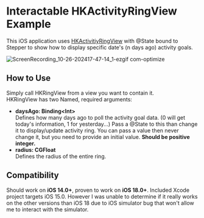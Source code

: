 # Interactable HKActivityRingView Example

This iOS application uses [HKActivitiyRingView](https://developer.apple.com/documentation/healthkit/hkactivityringview) with @State bound to Stepper to show how to display specific date's (n days ago) activity goals.

![ScreenRecording_10-26-202417-47-14_1-ezgif com-optimize](https://github.com/user-attachments/assets/2dccd6a1-0acb-4b65-90bc-3b51159aa19e)

## How to Use
Simply call HKRingView from a view you want to contain it.  
HKRingView has two Named, required arguments:  
- **daysAgo: Binding\<Int>**  
Defines how many days ago to poll the activity goal data. (0 will get today's information, 1 for yesterday...) Pass a @State to this than change it to display/update activity ring. You can pass a value then never change it, but you need to provide an initial value. **Should be positive integer.**
- **radius: CGFloat**  
Defines the radius of the entire ring.

## Compatibility
Should work on **iOS 14.0+**, proven to work on **iOS 18.0+**. Included Xcode project targets iOS 15.0. However I was unable to determine if it really works on the other versions than iOS 18 due to iOS simulator bug that won't allow me to interact with the simulator.
